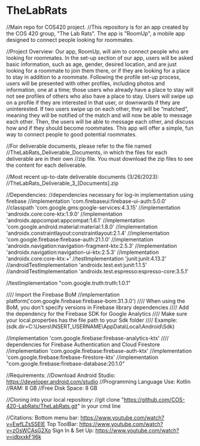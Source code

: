 # TheLabRats
//Main repo for COS420 project.
//This repository is for an app created by the COS 420 group, "The Lab Rats". The app is "RoomUp", a mobile app designed to connect people looking for roommates. 

//Project Overview: Our app, RoomUp, will aim to connect people who are looking for roommates. In the set-up section of our app, users will be asked basic information, such as age, gender, desired location, and are just looking for a roommate to join them there, or if they are looking for a place to stay in addition to a roommate. Following the profile set-up process, users will be presented with other profiles, including photos and information, one at a time; those users who already have a place to stay will not see profiles of others who also have a place to stay. Users will swipe up on a profile if they are interested in that user, or downwards if they are uninterested. If two users swipe up on each other, they will be “matched”, meaning they will be notified of the match and will now be able to message each other. Then, the users will be able to message each other, and discuss how and if they should become roommates. This app will offer a simple, fun way to connect people to good potential roommates.

//For deliverable documents, please refer to the file named //TheLabRats_Deliverable_Documents, in which the files for each deliverable are in their own //zip file. You must download the zip files to see the content for each deliverable.

//Most recent up-to-date deliverable documents (3/26/2023): //TheLabRats_Deliverable_3_[Documents].zip

//Dependencies: 
//dependencies necessary for log-in implementation using firebase
//implementation 'com.firebaseui:firebase-ui-auth:5.0.0'
//classpath 'com.google.gms:google-services:4.3.15'
//implementation 'androidx.core:core-ktx:1.9.0'
//implementation 'androidx.appcompat:appcompat:1.6.1'
//implementation 'com.google.android.material:material:1.8.0'
//implementation 'androidx.constraintlayout:constraintlayout:2.1.4'
//implementation 'com.google.firebase:firebase-auth:21.1.0'
//implementation 'androidx.navigation:navigation-fragment-ktx:2.5.3'
//implementation 'androidx.navigation:navigation-ui-ktx:2.5.3'
//implementation 'androidx.core:core-ktx:+'
//testImplementation 'junit:junit:4.13.2'
//androidTestImplementation 'androidx.test.ext:junit:1.1.5'
//androidTestImplementation 'androidx.test.espresso:espresso-core:3.5.1'

//testImplementation "com.google.truth:truth:1.0.1"

//// Import the Firebase BoM
//implementation platform('com.google.firebase:firebase-bom:31.3.0')
//// When using the BoM, you don't specify versions in Firebase library dependencies
//// Add the dependency for the Firebase SDK for Google Analytics
//// Make sure your local.properties has the file path to your Sdk folder 
////     Example: (sdk.dir=C\:\\Users\\INSERT_USERNAME\\AppData\\Local\\Android\\Sdk)

//implementation 'com.google.firebase:firebase-analytics-ktx'
//// dependencies for Firebase Authentication and Cloud Firestore
//implementation 'com.google.firebase:firebase-auth-ktx'
//implementation 'com.google.firebase:firebase-firestore-ktx'
//implementation "com.google.firebase:firebase-database:20.1.0"


//Requirements:
//Download Android Studio: https://developer.android.com/studio
//Programming Language Use: Kotlin
//RAM: 8 GB
//Free Disk Space: 8 GB 

//Cloning into your local repository:
//git clone "https://github.com/COS-420-LabRats/TheLabRats.git" in your cmd line

//Citations: 
Bottom menu bar: https://www.youtube.com/watch?v=EwfLZsSSElE
Top ToolBar: https://www.youtube.com/watch?v=zOsWCAsG2Xo 
Sign In & Set Up: https://www.youtube.com/watch?v=idbxxkF1l6k


 
